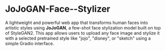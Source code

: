 # JoJoGAN-Face--Stylizer
A lightweight and powerful web app that transforms human faces into artistic styles using **JoJoGAN**, a few-shot face stylization model built on top of StyleGAN2. This app allows users to upload any face image and stylize it with a selected pretrained style like "jojo", "disney", or "sketch" using a simple Gradio interface.
